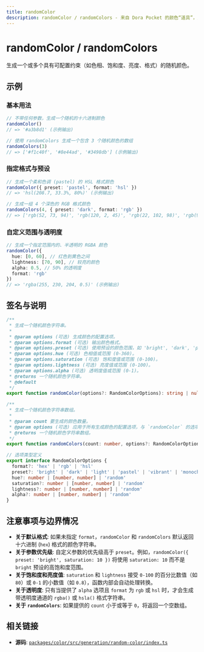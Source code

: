 ```yaml
---
title: randomColor
description: randomColor / randomColors - 来自 Dora Pocket 的颜色“道具”，用于生成具有可配置约束的随机颜色。
---
```


# randomColor / randomColors

<!-- 1. 简介：一句话核心功能描述 -->

生成一个或多个具有可配置约束（如色相、饱和度、亮度、格式）的随机颜色。

<!-- 2. 示例：由核心功能和从测试用例中提炼的场景组成 -->

## 示例

### 基本用法

```typescript
// 不带任何参数，生成一个随机的十六进制颜色
randomColor()
// => '#a3b8d1' (示例输出)

// 使用 randomColors 生成一个包含 3 个随机颜色的数组
randomColors(3)
// => ['#f1c40f', '#8e44ad', '#3498db'] (示例输出)
```

### 指定格式与预设

```typescript
// 生成一个柔和色调 (pastel) 的 HSL 格式颜色
randomColor({ preset: 'pastel', format: 'hsl' })
// => 'hsl(208.7, 33.3%, 80%)' (示例输出)

// 生成一组 4 个深色的 RGB 格式颜色
randomColors(4, { preset: 'dark', format: 'rgb' })
// => ['rgb(52, 73, 94)', 'rgb(120, 2, 45)', 'rgb(22, 102, 98)', 'rgb(91, 44, 111)'] (示例输出)
```

### 自定义范围与透明度

```typescript
// 生成一个指定范围内的、半透明的 RGBA 颜色
randomColor({
  hue: [0, 60], // 红色到黄色之间
  lightness: [70, 90], // 较亮的颜色
  alpha: 0.5, // 50% 的透明度
  format: 'rgb'
})
// => 'rgba(255, 230, 204, 0.5)' (示例输出)
```

<!-- 3. 签名与说明：合并了签名、参数、返回值的唯一技术核心 -->

## 签名与说明

```typescript
/**
 * 生成一个随机颜色字符串。
 *
 * @param options (可选) 生成颜色的配置选项。
 * @param options.format (可选) 输出颜色格式。
 * @param options.preset (可选) 使用预设的颜色范围，如 'bright', 'dark', 'pastel' 等。
 * @param options.hue (可选) 色相值或范围 (0-360)。
 * @param options.saturation (可选) 饱和度值或范围 (0-100)。
 * @param options.lightness (可选) 亮度值或范围 (0-100)。
 * @param options.alpha (可选) 透明度值或范围 (0-1)。
 * @returns 一个随机颜色字符串。
 * @default
 */
export function randomColor(options?: RandomColorOptions): string | null

/**
 * 生成一个随机颜色字符串数组。
 *
 * @param count 要生成的颜色数量。
 * @param options (可选) 应用于所有生成颜色的配置选项，与 `randomColor` 的选项相同。
 * @returns 一个随机颜色字符串数组。
 */
export function randomColors(count: number, options?: RandomColorOptions): string[]

// 选项类型定义
export interface RandomColorOptions {
  format?: 'hex' | 'rgb' | 'hsl'
  preset?: 'bright' | 'dark' | 'light' | 'pastel' | 'vibrant' | 'monochrome'
  hue?: number | [number, number] | 'random'
  saturation?: number | [number, number] | 'random'
  lightness?: number | [number, number] | 'random'
  alpha?: number | [number, number] | 'random'
}
```

<!-- 4. 注意事项与边界情况：建立用户信任 -->

## 注意事项与边界情况

- **关于默认格式**: 如果未指定 `format`，`randomColor` 和 `randomColors` 默认返回十六进制 (`hex`) 格式的颜色字符串。
- **关于参数优先级**: 自定义参数的优先级高于 `preset`。例如，`randomColor({ preset: 'bright', saturation: 10 })` 将使用 `saturation: 10` 而不是 `bright` 预设的高饱和度范围。
- **关于饱和度和亮度值**: `saturation` 和 `lightness` 接受 `0-100` 的百分比数值（如 `80`）或 `0-1` 的小数值（如 `0.8`），函数内部会自动处理转换。
- **关于透明度**: 只有当提供了 `alpha` 选项且 `format` 为 `rgb` 或 `hsl` 时，才会生成带透明度通道的 `rgba()` 或 `hsla()` 格式字符串。
- **关于 `randomColors`**: 如果提供的 `count` 小于或等于 `0`，将返回一个空数组。

<!-- 5. 相关链接：提供相关函数及源码的链接 -->

## 相关链接

- **源码**: [`packages/color/src/generation/random-color/index.ts`](https://github.com/esdora-js/esdora/blob/main/packages/color/src/generation/random-color/index.ts)
